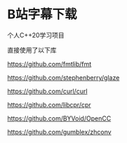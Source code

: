 # B站字幕下载

个人C++20学习项目

直接使用了以下库

<https://github.com/fmtlib/fmt>

<https://github.com/stephenberry/glaze>

<https://github.com/curl/curl>

<https://github.com/libcpr/cpr>

<https://github.com/BYVoid/OpenCC>

<https://github.com/gumblex/zhconv>
